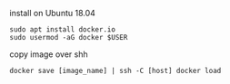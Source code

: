 install on Ubuntu 18.04

```
sudo apt install docker.io
sudo usermod -aG docker $USER
```

copy image over shh
```
docker save [image_name] | ssh -C [host] docker load
```
